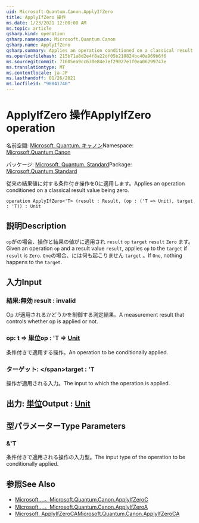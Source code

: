 ```yaml
---
uid: Microsoft.Quantum.Canon.ApplyIfZero
title: ApplyIfZero 操作
ms.date: 1/23/2021 12:00:00 AM
ms.topic: article
qsharp.kind: operation
qsharp.namespace: Microsoft.Quantum.Canon
qsharp.name: ApplyIfZero
qsharp.summary: Applies an operation conditioned on a classical result value being zero.
ms.openlocfilehash: 215b71a8d2e4f8a22df05b210824bc40a969b6f6
ms.sourcegitcommit: 71605ea9cc630e84e7ef29027e1f0ea06299747e
ms.translationtype: MT
ms.contentlocale: ja-JP
ms.lasthandoff: 01/26/2021
ms.locfileid: "98841740"
---
```

# <a name="applyifzero-operation"></a><span data-ttu-id="2695f-102">ApplyIfZero 操作</span><span class="sxs-lookup"><span data-stu-id="2695f-102">ApplyIfZero operation</span></span>

<span data-ttu-id="2695f-103">名前空間: [Microsoft. Quantum. キャノン](xref:Microsoft.Quantum.Canon)</span><span class="sxs-lookup"><span data-stu-id="2695f-103">Namespace: [Microsoft.Quantum.Canon](xref:Microsoft.Quantum.Canon)</span></span>

<span data-ttu-id="2695f-104">パッケージ: [Microsoft. Quantum. Standard](https://nuget.org/packages/Microsoft.Quantum.Standard)</span><span class="sxs-lookup"><span data-stu-id="2695f-104">Package: [Microsoft.Quantum.Standard](https://nuget.org/packages/Microsoft.Quantum.Standard)</span></span>


<span data-ttu-id="2695f-105">従来の結果値に対する条件付き操作を0に適用します。</span><span class="sxs-lookup"><span data-stu-id="2695f-105">Applies an operation conditioned on a classical result value being zero.</span></span>

```qsharp
operation ApplyIfZero<'T> (result : Result, (op : ('T => Unit), target : 'T)) : Unit
```


## <a name="description"></a><span data-ttu-id="2695f-106">説明</span><span class="sxs-lookup"><span data-stu-id="2695f-106">Description</span></span>

<span data-ttu-id="2695f-107">`op`がの場合、操作と結果の値がに適用され `result` `op` `target` `result` `Zero` ます。</span><span class="sxs-lookup"><span data-stu-id="2695f-107">Given an operation `op` and a result value `result`, applies `op` to the `target` if `result` is `Zero`.</span></span> <span data-ttu-id="2695f-108">`One`の場合、には何も起こりません `target` 。</span><span class="sxs-lookup"><span data-stu-id="2695f-108">If `One`, nothing happens to the `target`.</span></span>

## <a name="input"></a><span data-ttu-id="2695f-109">入力</span><span class="sxs-lookup"><span data-stu-id="2695f-109">Input</span></span>

### <a name="result--__invalidresult__"></a><span data-ttu-id="2695f-110">結果:__無効 <Result>__</span><span class="sxs-lookup"><span data-stu-id="2695f-110">result : __invalid<Result>__</span></span>

<span data-ttu-id="2695f-111">Op が適用されるかどうかを制御する測定結果。</span><span class="sxs-lookup"><span data-stu-id="2695f-111">A measurement result that controls whether op is applied or not.</span></span>


### <a name="op--t--unit"></a><span data-ttu-id="2695f-112">op: t => [単位](xref:microsoft.quantum.lang-ref.unit)</span><span class="sxs-lookup"><span data-stu-id="2695f-112">op : 'T => [Unit](xref:microsoft.quantum.lang-ref.unit)</span></span> 

<span data-ttu-id="2695f-113">条件付きで適用する操作。</span><span class="sxs-lookup"><span data-stu-id="2695f-113">An operation to be conditionally applied.</span></span>


### <a name="target--t"></a><span data-ttu-id="2695f-114">ターゲット: \</span><span class="sxs-lookup"><span data-stu-id="2695f-114">target : 'T</span></span>

<span data-ttu-id="2695f-115">操作が適用される入力。</span><span class="sxs-lookup"><span data-stu-id="2695f-115">The input to which the operation is applied.</span></span>



## <a name="output--unit"></a><span data-ttu-id="2695f-116">出力: [単位](xref:microsoft.quantum.lang-ref.unit)</span><span class="sxs-lookup"><span data-stu-id="2695f-116">Output : [Unit](xref:microsoft.quantum.lang-ref.unit)</span></span>



## <a name="type-parameters"></a><span data-ttu-id="2695f-117">型パラメーター</span><span class="sxs-lookup"><span data-stu-id="2695f-117">Type Parameters</span></span>

### <a name="t"></a><span data-ttu-id="2695f-118">&</span><span class="sxs-lookup"><span data-stu-id="2695f-118">'T</span></span>

<span data-ttu-id="2695f-119">条件付きで適用される操作の入力型。</span><span class="sxs-lookup"><span data-stu-id="2695f-119">The input type of the operation to be conditionally applied.</span></span>

## <a name="see-also"></a><span data-ttu-id="2695f-120">参照</span><span class="sxs-lookup"><span data-stu-id="2695f-120">See Also</span></span>

- [<span data-ttu-id="2695f-121">Microsoft....。</span><span class="sxs-lookup"><span data-stu-id="2695f-121">Microsoft.Quantum.Canon.ApplyIfZeroC</span></span>](xref:Microsoft.Quantum.Canon.ApplyIfZeroC)
- [<span data-ttu-id="2695f-122">Microsoft....。</span><span class="sxs-lookup"><span data-stu-id="2695f-122">Microsoft.Quantum.Canon.ApplyIfZeroA</span></span>](xref:Microsoft.Quantum.Canon.ApplyIfZeroA)
- [<span data-ttu-id="2695f-123">Microsoft. ApplyIfZeroCA</span><span class="sxs-lookup"><span data-stu-id="2695f-123">Microsoft.Quantum.Canon.ApplyIfZeroCA</span></span>](xref:Microsoft.Quantum.Canon.ApplyIfZeroCA)